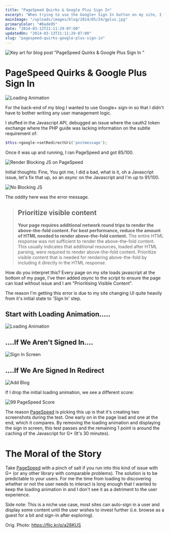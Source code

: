 ```yaml
---
title: "PageSpeed Quirks & Google Plus Sign In"
excerpt: "When trying to use the Google+ Sign In button on my site, I found a few difficulties at making it happy with PageSpeed Insights and put down a few notes."
mainImage: "/uploads/images/blog/2014/05/24/gplus.jpg"
primaryColor: "#8ade95"
date: "2014-03-13T21:11:29-07:00"
updatedOn: "2014-03-13T21:11:29-07:00"
slug: "pagespeed-quirks-google-plus-sign-in"
---
```

![Key art for blog post "PageSpeed Quirks & Google Plus Sign In "](/uploads/images/blog/2014/05/24/gplus.jpg)

# PageSpeed Quirks & Google Plus Sign In

![Loading Animation](/uploads/images/blog/2014/03/be60d6ac-d4f2-426b-8797-53dd4e5a836f.png "605")

For the back-end of my blog I wanted to use Google+ sign-in so that I didn't have to bother writing any user management logic.

I stuffed in the Javascript API, debugged an issue where the oauth2 token exchange where the PHP guide was lacking information on the subtle requirement of:

```php
$this->google->setRedirectUri('postmessage');
```

Once it was up and running, I ran PageSpeed and got 85/100.

![Render Blocking JS on PageSpeed](/uploads/images/blog/2014/03/Speed-Render-Blocking-JS.png "150")

Initial thoughts: Fine, You got me, I did a bad, what is it, oh a Javascript issue, let's fix that up, so an *async* on the Javascript and I'm up to 91/100.

![No Blocking JS](/uploads/images/blog/2014/03/No-Blocking.png "150")

The oddity here was the error message.

> ## Prioritize visible content
>
> **Your page requires additional network round trips to render the above-the-fold content. For best performance, reduce the amount of HTML needed to render above-the-fold content.** The entire HTML response was not sufficient to render the above-the-fold content. This usually indicates that additional resources, loaded after HTML parsing, were required to render above-the-fold content. Prioritize visible content that is needed for rendering above-the-fold by including it directly in the HTML response.

How do you interpret this? Every page on my site loads javascript at the bottom of my page, I've then added *async* to the script to ensure the page can load without issue and I am "Prioritising Visible Content".

The reason I'm getting this error is due to my site changing UI quite heavily from it's initial state to 'Sign In' step.

## Start with Loading Animation.....

![Loading Animation](/uploads/images/blog/2014/03/be60d6ac-d4f2-426b-8797-53dd4e5a836f.png "605")

## ....If We Aren't Signed In....

![Sign In Screen](/uploads/images/blog/2014/03/c6d5ae76-11fe-4d13-a59a-4b4887ca62de.png "605")

## ....If We Are Signed In Redirect

![Add Blog](/uploads/images/blog/2014/03/9357c611-f69e-4b48-984c-4017a7e99330.png "605")

If I drop the initial loading animation, we see a different score:

![99 PageSpeed Score](/uploads/images/blog/2014/03/99-Score.png "150")

The reason [PageSpeed](https://developers.google.com/speed/pagespeed/insights/) is picking this up is that it's creating two screenshots during the  test. One early on in the page load and one at the end, which it compares. By removing the loading animation and displaying the sign in screen, this test passes and the remaining 1 point is around the caching of the Javascript for G+ (It's 30 minutes).

# The Moral of the Story

Take [PageSpeed](https://developers.google.com/speed/pagespeed/insights/) with a pinch of salt if you run into this kind of issue with G+ (or any other library with comparable problems). The solution is to be predictable to your users. For me the time from loading to discovering whether or not the user needs to interact is long enough that I wanted to keep the loading animation in and I don't see it as a detriment to the user experience.

Side note: This is a niche use case, most sites can auto-sign in a user and display some content until the user wishes to invest further (i.e. browse as a guest for a bit and sign-in after exploring).

Orig. Photo: <https://flic.kr/p/a28KUS>